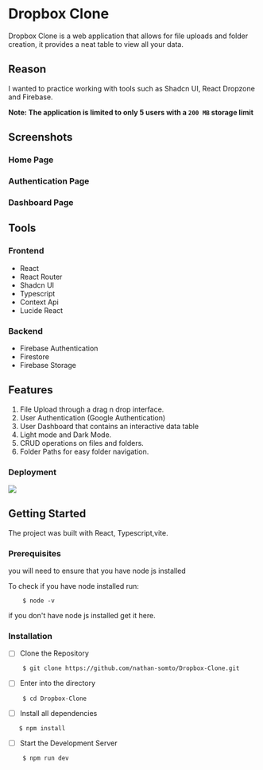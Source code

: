 # Dropbox Clone

 Dropbox Clone  is a web application that  allows for file uploads and folder creation, it provides a neat table to view all your data.

## Reason
I wanted to practice working with tools such as Shadcn UI, React Dropzone and Firebase.

**Note: The application is limited to only 5 users with a ```200 MB``` storage limit**
## Screenshots

### Home Page
### Authentication Page
### Dashboard Page

## Tools

### Frontend
- React
- React Router
- Shadcn UI
- Typescript
- Context Api
- Lucide React

### Backend

- Firebase Authentication
- Firestore
- Firebase Storage

## Features
1. File Upload  through a drag n drop interface.
2. User Authentication (Google Authentication)
3. User Dashboard that contains an interactive data table
4. Light mode and Dark Mode.
5. CRUD operations on files and folders.
6. Folder Paths for easy folder navigation.

### Deployment
![](https://img.shields.io/badge/Vercel-000000?style=for-the-badge&logo=vercel&logoColor=white)

## Getting Started
 The project was built with React, Typescript,vite.

### Prerequisites 
 you will need to ensure that you have node js installed

To check if you have node installed run:

```git 
    $ node -v
```

if you don't have node js installed get it here.

### Installation

- [ ] Clone the Repository  
```
    $ git clone https://github.com/nathan-somto/Dropbox-Clone.git
```

- [ ] Enter into the directory

```
    $ cd Dropbox-Clone
```

- [ ] Install all dependencies

```
   $ npm install
```

- [ ]  Start the Development Server

```
    $ npm run dev
```